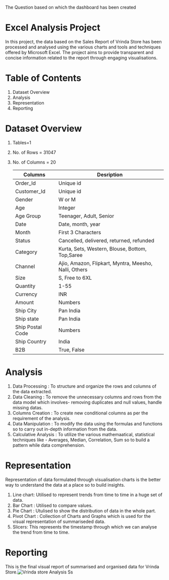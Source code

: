 The Question based on which the dashboard has been created
# Excel Analysis Project 
In this project, the data based on the Sales Report of Vrinda Store has been processed and analysed using the various charts and tools and techniques offered by Microsoft Excel. The project aims to provide transparent and concise information related to the report through engaging visualisations.
# Table of Contents
  1. Dataset Overview
  2. Analysis
  3. Representation
  4. Reporting
# Dataset Overview
  1. Tables=1
  2. No. of Rows = 31047
  3. No. of Columns = 20

     |Columns | Desription|
     |--------|-----------|
     |Order_Id|Unique id|
     |Customer_Id|Unique id|
     |Gender|W or M|
     |Age|Integer|
     |Age Group|Teenager, Adult, Senior|
     |Date|Date, month, year|
     |Month|First 3 Characters|
     |Status|Cancelled, delivered, returned, refunded|
     |Category|Kurta, Sets, Western, Blouse, Bottom, Top,Saree|
     |Channel|Ajio, Amazon, Flipkart, Myntra, Meesho, Nalli, Others|
     |Size|S, Free to 6XL|
     |Quantity|1-55|
     |Currency|INR|
     |Amount|Numbers|
     |Ship City|Pan India|
     |Ship state|Pan India|
     |Ship Postal Code|Numbers|
     |Ship Country|India|
     |B2B|True, False|
     
     
     
     
# Analysis
1. Data Processing :  To structure and organize the rows and columns of the data extracted.
2. Data Cleaning : To remove the unnecessary columns and rows from the data model which involves- removing duplicates and null values, handle missing datas.
3. Columns Creation : To create new conditional columns as per the requirement of the analysis.
4. Data Manipulation : To modify the data using the formulas and functions so to carry out in-depth information from the data.
5. Calculative Analysis : To utilize the various mathemaatical, statistical techniques like - Averages, Median, Correlation, Sum so to build a pattern while data comprehension.
# Representation
Representation of data formulated through visualisation charts is the better way to understand the data at a place so to build insights.
1. Line chart: Utilised to represent trends from time to time in a huge set of data.
2. Bar Chart : Utilised to compare values.
3. Pie Chart : Utulised to show the distribution of data in the whole part.
4. Pivot Chart : Collection of Charts and Graphs which is used for the visual representation of summariseded data.
5. Slicers: This represents the timestamp through which we can analyse the trend from time to time.
   
# Reporting
This is the final visual report of summarised and organised data for Vrinda Store.![Vrinda store Analysis Ss](https://github.com/AmishaSingh21/Analysis-Project/assets/147337191/9aa468ac-4752-438e-b4e9-c625e770005e) 


